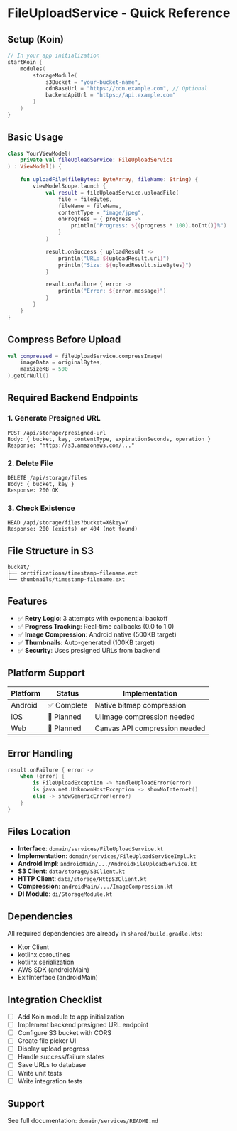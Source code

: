 # FileUploadService - Quick Reference

## Setup (Koin)

```kotlin
// In your app initialization
startKoin {
    modules(
        storageModule(
            s3Bucket = "your-bucket-name",
            cdnBaseUrl = "https://cdn.example.com", // Optional
            backendApiUrl = "https://api.example.com"
        )
    )
}
```

## Basic Usage

```kotlin
class YourViewModel(
    private val fileUploadService: FileUploadService
) : ViewModel() {

    fun uploadFile(fileBytes: ByteArray, fileName: String) {
        viewModelScope.launch {
            val result = fileUploadService.uploadFile(
                file = fileBytes,
                fileName = fileName,
                contentType = "image/jpeg",
                onProgress = { progress ->
                    println("Progress: ${(progress * 100).toInt()}%")
                }
            )

            result.onSuccess { uploadResult ->
                println("URL: ${uploadResult.url}")
                println("Size: ${uploadResult.sizeBytes}")
            }

            result.onFailure { error ->
                println("Error: ${error.message}")
            }
        }
    }
}
```

## Compress Before Upload

```kotlin
val compressed = fileUploadService.compressImage(
    imageData = originalBytes,
    maxSizeKB = 500
).getOrNull()
```

## Required Backend Endpoints

### 1. Generate Presigned URL
```
POST /api/storage/presigned-url
Body: { bucket, key, contentType, expirationSeconds, operation }
Response: "https://s3.amazonaws.com/..."
```

### 2. Delete File
```
DELETE /api/storage/files
Body: { bucket, key }
Response: 200 OK
```

### 3. Check Existence
```
HEAD /api/storage/files?bucket=X&key=Y
Response: 200 (exists) or 404 (not found)
```

## File Structure in S3

```
bucket/
├── certifications/timestamp-filename.ext
└── thumbnails/timestamp-filename.ext
```

## Features

- ✅ **Retry Logic**: 3 attempts with exponential backoff
- ✅ **Progress Tracking**: Real-time callbacks (0.0 to 1.0)
- ✅ **Image Compression**: Android native (500KB target)
- ✅ **Thumbnails**: Auto-generated (100KB target)
- ✅ **Security**: Uses presigned URLs from backend

## Platform Support

| Platform | Status | Implementation |
|----------|--------|----------------|
| Android  | ✅ Complete | Native bitmap compression |
| iOS      | 🚧 Planned | UIImage compression needed |
| Web      | 🚧 Planned | Canvas API compression needed |

## Error Handling

```kotlin
result.onFailure { error ->
    when (error) {
        is FileUploadException -> handleUploadError(error)
        is java.net.UnknownHostException -> showNoInternet()
        else -> showGenericError(error)
    }
}
```

## Files Location

- **Interface**: `domain/services/FileUploadService.kt`
- **Implementation**: `domain/services/FileUploadServiceImpl.kt`
- **Android Impl**: `androidMain/.../AndroidFileUploadService.kt`
- **S3 Client**: `data/storage/S3Client.kt`
- **HTTP Client**: `data/storage/HttpS3Client.kt`
- **Compression**: `androidMain/.../ImageCompression.kt`
- **DI Module**: `di/StorageModule.kt`

## Dependencies

All required dependencies are already in `shared/build.gradle.kts`:
- Ktor Client
- kotlinx.coroutines
- kotlinx.serialization
- AWS SDK (androidMain)
- ExifInterface (androidMain)

## Integration Checklist

- [ ] Add Koin module to app initialization
- [ ] Implement backend presigned URL endpoint
- [ ] Configure S3 bucket with CORS
- [ ] Create file picker UI
- [ ] Display upload progress
- [ ] Handle success/failure states
- [ ] Save URLs to database
- [ ] Write unit tests
- [ ] Write integration tests

## Support

See full documentation: `domain/services/README.md`
